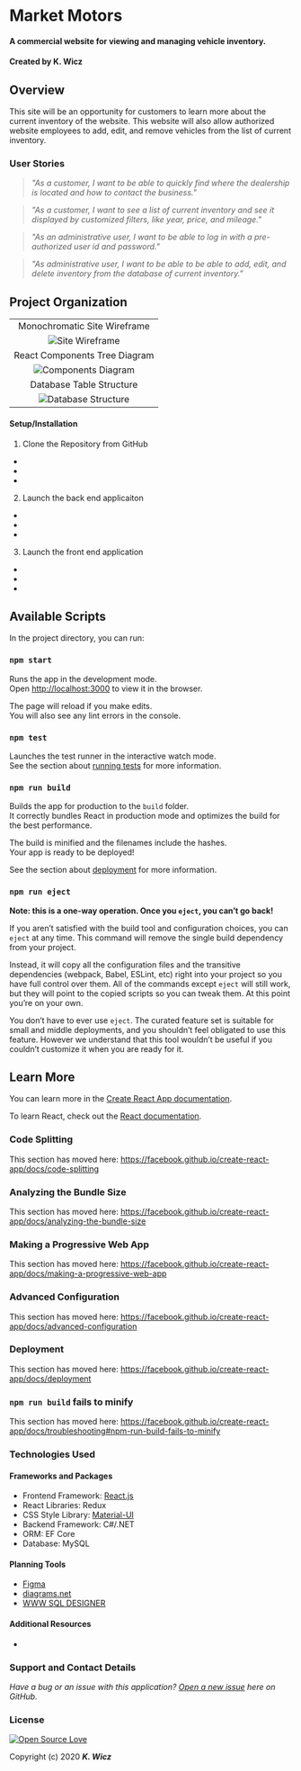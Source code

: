 # Market Motors

#### A commercial website for viewing and managing vehicle inventory.

#### Created by K. Wicz

## Overview

This site will be an opportunity for customers to learn more about the current inventory of the website.  This website will also allow authorized website employees to add, edit, and remove vehicles from the list of current inventory.

### User Stories

> _"As a customer, I want to be able to quickly find where the dealership is located and how to contact the business."_

> _"As a customer, I want to see a list of current inventory and see it displayed by customized filters, like year, price, and mileage."_

> _"As an administrative user, I want to be able to log in with a pre-authorized user id and password."_

>_"As administrative user, I want to be able to be able to add, edit, and delete inventory from the database of current inventory."_

## Project Organization

||
|:---:|
|Monochromatic Site Wireframe|
|![Site Wireframe](./marketMotorsWireframe.png)
|React Components Tree Diagram|
|![Components Diagram](./marketMotorsComponents.png)|
|Database Table Structure|
|![Database Structure](./db_tables.png)|



#### Setup/Installation

1. Clone the Repository from GitHub
* 
*
*


2. Launch the back end applicaiton
*
*
*

3. Launch the front end application
*
*
*


## Available Scripts

In the project directory, you can run:

### `npm start`

Runs the app in the development mode.<br />
Open [http://localhost:3000](http://localhost:3000) to view it in the browser.

The page will reload if you make edits.<br />
You will also see any lint errors in the console.

### `npm test`

Launches the test runner in the interactive watch mode.<br />
See the section about [running tests](https://facebook.github.io/create-react-app/docs/running-tests) for more information.

### `npm run build`

Builds the app for production to the `build` folder.<br />
It correctly bundles React in production mode and optimizes the build for the best performance.

The build is minified and the filenames include the hashes.<br />
Your app is ready to be deployed!

See the section about [deployment](https://facebook.github.io/create-react-app/docs/deployment) for more information.

### `npm run eject`

**Note: this is a one-way operation. Once you `eject`, you can’t go back!**

If you aren’t satisfied with the build tool and configuration choices, you can `eject` at any time. This command will remove the single build dependency from your project.

Instead, it will copy all the configuration files and the transitive dependencies (webpack, Babel, ESLint, etc) right into your project so you have full control over them. All of the commands except `eject` will still work, but they will point to the copied scripts so you can tweak them. At this point you’re on your own.

You don’t have to ever use `eject`. The curated feature set is suitable for small and middle deployments, and you shouldn’t feel obligated to use this feature. However we understand that this tool wouldn’t be useful if you couldn’t customize it when you are ready for it.

## Learn More

You can learn more in the [Create React App documentation](https://facebook.github.io/create-react-app/docs/getting-started).

To learn React, check out the [React documentation](https://reactjs.org/).

### Code Splitting

This section has moved here: https://facebook.github.io/create-react-app/docs/code-splitting

### Analyzing the Bundle Size

This section has moved here: https://facebook.github.io/create-react-app/docs/analyzing-the-bundle-size

### Making a Progressive Web App

This section has moved here: https://facebook.github.io/create-react-app/docs/making-a-progressive-web-app

### Advanced Configuration

This section has moved here: https://facebook.github.io/create-react-app/docs/advanced-configuration

### Deployment

This section has moved here: https://facebook.github.io/create-react-app/docs/deployment

### `npm run build` fails to minify

This section has moved here: https://facebook.github.io/create-react-app/docs/troubleshooting#npm-run-build-fails-to-minify

### Technologies Used

#### Frameworks and Packages
* Frontend Framework: [React.js](https://reactjs.org/)
* React Libraries: Redux
* CSS Style Library: [Material-UI](https://material-ui.com/)
* Backend Framework: C#/.NET
* ORM: EF Core
* Database: MySQL

#### Planning Tools
* [Figma](https://www.figma.com/)
* [diagrams.net](https://www.diagrams.net/)
* [WWW SQL DESIGNER](https://ondras.zarovi.cz/sql/demo/)

#### Additional Resources
* 

### Support and Contact Details
_Have a bug or an issue with this application? [Open a new issue](https://github.com/kwicz/market-motors/issues) here on GitHub._

### License

[![Open Source Love](https://badges.frapsoft.com/os/mit/mit.svg?v=102)](LICENSE)

Copyright (c) 2020 **_K. Wicz_**